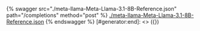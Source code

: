 [#generator:start]: <> ({ "template": "openapi" })
{% swagger src="./meta-llama-Meta-Llama-3.1-8B-Reference.json" path="/completions" method="post" %}
[./meta-llama-Meta-Llama-3.1-8B-Reference.json](./meta-llama-Meta-Llama-3.1-8B-Reference.json)
{% endswagger %}
[#generator:end]: <> ({})